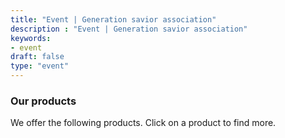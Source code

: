 ```yaml
---
title: "Event | Generation savior association"
description : "Event | Generation savior association" 
keywords:
- event
draft: false
type: "event"
---
```


### Our products

We offer the following products. Click on a product to find more.
